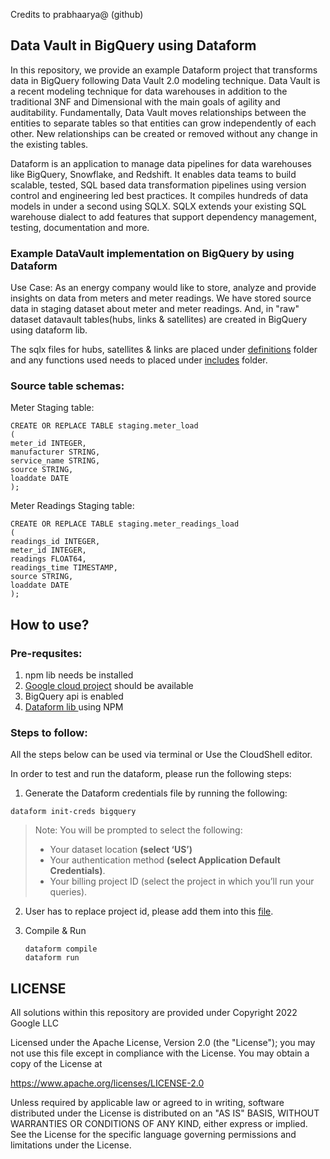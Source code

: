 Credits to prabhaarya@ (github) 

## Data Vault in BigQuery using Dataform
In this repository, we provide an example Dataform project that transforms data in BigQuery following Data Vault 2.0 modeling technique.
Data Vault is a recent modeling technique for data warehouses in addition to the traditional 3NF and Dimensional with the main goals of agility and auditability.
Fundamentally, Data Vault moves relationships between the entities to separate tables so that entities can grow independently of each other.
New relationships can be created or removed without any change in the existing tables.

Dataform is an application to manage data pipelines for data warehouses like BigQuery, Snowflake, and Redshift.
It enables data teams to build scalable, tested, SQL based data transformation pipelines using version control and engineering led best practices. It compiles hundreds of data models in under a second using SQLX. SQLX extends your existing SQL warehouse dialect to add features that support dependency management, testing, documentation and more.

### Example DataVault implementation on BigQuery by using Dataform

Use Case: As an energy company would like to store, analyze and provide insights on data from meters and meter readings.
We have stored source data in staging dataset about meter and meter readings. And, in "raw" dataset datavault tables(hubs, links & satellites) are created in BigQuery using dataform lib.

The sqlx files for hubs, satellites & links are placed under [definitions](https://github.com/dedeco/data-vault-demo/tree/main/definitions/raw) folder and any functions used needs to placed under [includes](https://github.com/dedeco/data-vault-demo/tree/main/includes) folder.

### Source table schemas:
Meter Staging table:

  ```shell
  CREATE OR REPLACE TABLE staging.meter_load
  (
  meter_id INTEGER,
  manufacturer STRING,
  service_name STRING,
  source STRING,
  loaddate DATE
  );
  ```

Meter Readings Staging table:

  ```shell
  CREATE OR REPLACE TABLE staging.meter_readings_load
  (
  readings_id INTEGER,
  meter_id INTEGER,
  readings FLOAT64,
  readings_time TIMESTAMP,
  source STRING,
  loaddate DATE
  );
  ```

## How to use?

### Pre-requsites:
1. npm lib needs be installed
2. [Google cloud project](https://developers.google.com/workspace/guides/create-project) should be available
3. BigQuery api is enabled
4. [Dataform lib ](https://docs.dataform.co/dataform-cli) using NPM


### Steps to follow:
All the steps below can be used via terminal or Use the CloudShell editor.

In order to test and run the dataform, please run the following steps:

1. Generate the Dataform credentials file by running the following:
```
dataform init-creds bigquery
```
> Note: You will be prompted to select the following:
>  * Your dataset location **(select ‘US’)**
>  * Your authentication method **(select Application Default Credentials)**.
>  * Your billing project ID (select the project in which you’ll run your queries).

2. User has to replace project id, please add them into this [file](./dataform.json).

3. Compile & Run
    ```shell
    dataform compile
    dataform run
    ```

## LICENSE
All solutions within this repository are provided under
Copyright 2022 Google LLC

Licensed under the Apache License, Version 2.0 (the "License");
you may not use this file except in compliance with the License.
You may obtain a copy of the License at

https://www.apache.org/licenses/LICENSE-2.0

Unless required by applicable law or agreed to in writing, software
distributed under the License is distributed on an "AS IS" BASIS,
WITHOUT WARRANTIES OR CONDITIONS OF ANY KIND, either express or implied.
See the License for the specific language governing permissions and
limitations under the License.